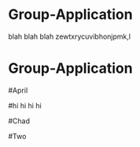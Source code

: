 # Group-Application
blah blah blah
zewtxrycuvibhonjpmk,l
# Group-Application


#April

#hi hi hi hi


#Chad

#Two